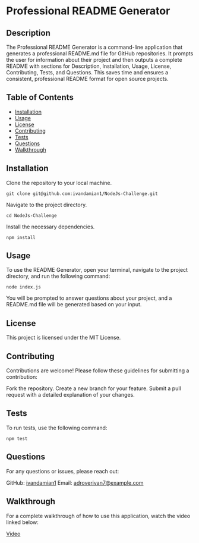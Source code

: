 # Professional README Generator

## Description
The Professional README Generator is a command-line application that generates a professional README.md file for GitHub repositories. It prompts the user for information about their project and then outputs a complete README with sections for Description, Installation, Usage, License, Contributing, Tests, and Questions. This saves time and ensures a consistent, professional README format for open source projects.

## Table of Contents
* [Installation](#Installation)
* [Usage](#Usage)
* [License](#License)
* [Contributing](#Contributing)
* [Tests](#Tests)
* [Questions](#Questions)
* [Walkthrough](#Walkthrough)

## Installation
Clone the repository to your local machine.
```
git clone git@github.com:ivandamian1/NodeJs-Challenge.git
```
Navigate to the project directory.
```
cd NodeJs-Challenge
```
Install the necessary dependencies.
```
npm install
```

## Usage
To use the README Generator, open your terminal, navigate to the project directory, and run the following command:

```
node index.js
```
You will be prompted to answer questions about your project, and a README.md file will be generated based on your input.

## License
This project is licensed under the MIT License.

## Contributing
Contributions are welcome! Please follow these guidelines for submitting a contribution:

Fork the repository.
Create a new branch for your feature.
Submit a pull request with a detailed explanation of your changes.

## Tests
To run tests, use the following command:
```
npm test
```

## Questions
For any questions or issues, please reach out:

GitHub: [ivandamian1](https://github.com/ivandamian1)
Email: adroverivan7@example.com

## Walkthrough
For a complete walkthrough of how to use this application, watch the video linked below:

[Video](https://drive.google.com/file/d/1USmZG25-gV5Zirwo8uPNqEVOS4UE6hj_/view?usp=sharing)
